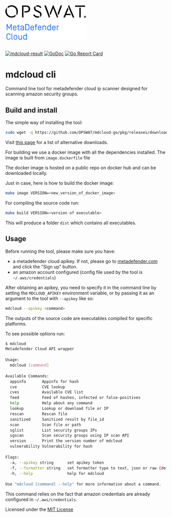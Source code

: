 <a href="https://metadefender.com">
  <img src="MD-Cloud-logo-black.svg" width="50%" height="50%">
</a>
<br/>
<br/>

[![mdcloud-result](https://api.metadefender.com/v4/hash/16716AA47017A93D5DF00C860457732BA60ABB75/badge?size=small&type=svg)](https://metadefender.opswat.com/results#!/file/16716AA47017A93D5DF00C860457732BA60ABB75/hash/overview)
[![GoDoc](https://godoc.org/github.com/OPSWAT/mdcloud-go?status.svg)](https://godoc.org/github.com/OPSWAT/mdcloud-go) [![Go Report Card](https://goreportcard.com/badge/github.com/OPSWAT/mdcloud-go)](https://goreportcard.com/report/github.com/OPSWAT/mdcloud-go)

# mdcloud cli

Command line tool for metadefender cloud ip scanner designed for scanning amazon security groups.

## Build and install

The simple way of installing the tool:

```bash
sudo wget -q https://github.com/OPSWAT/mdcloud-go/pkg/releases/download/1.1.0/mdcloud-go_linux_amd64 -O /usr/local/bin/mdcloud && sudo chmod +x /usr/local/bin/mdcloud
```

Visit [this page](https://github.com/OPSWAT/mdcloud-go/pkg/releases) for a list of alternative downloads.

For building we use a docker image with all the dependencies installed. The image is built from `image.dockerfile` file

The docker image is hosted on a public repo on docker hub and can be downloaded locally.

Just in case, here is how to build the docker image:

```bash
make image VERSION=<new_version_of_docker_image>
```

For compiling the source code run:

```bash
make build VERSION=<version of executable>
```

This will produce a folder `dist` which contains all executables.

## Usage

Before running the tool, please make sure you have:

- a metadefender cloud apikey. If not, please go to [metadefender.com](https://www.metadefender.com) and click the "Sign up" button.
- an amazon account configured (config file used by the tool is `~/.aws/credentials`)

After obtaining an apikey, you need to specify it in the command line by setting the `MDCLOUD_APIKEY` environment variable, or by passing it as an argument to the tool with `--apikey` like so:

```bash
mdcloud --apikey <command>
```

The outputs of the source code are executables compiled for specific platforms.

To see possible options run:

```bash
$ mdcloud
Metadefender Cloud API wrapper

Usage:
  mdcloud [command]

Available Commands:
  appinfo       Appinfo for hash
  cve           CVE lookup
  cves          Available CVE list
  feed          Feed of hashes, infected or false-positives
  help          Help about any command
  lookup        Lookup or download file or IP
  rescan        Rescan file
  sanitized     Sanitized result by file_id
  scan          Scan file or path
  sglist        List security groups IPs
  sgscan        Scan security groups using IP scan API
  version       Print the version number of mdcloud
  vulnerability Vulnerability for hash

Flags:
  -a, --apikey string      set apikey token
  -f, --formatter string   set formatter type to text, json or raw (default "text")
  -h, --help               help for mdcloud

Use "mdcloud [command] --help" for more information about a command.
```

This command relies on the fact that amazon credentials are already configured in `~/.aws/credentials`.

Licensed under the [MIT License](https://opensource.org/licenses/MIT)
